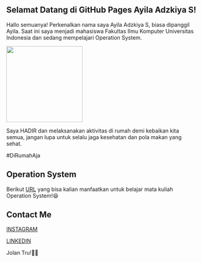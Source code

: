 ## Selamat Datang di GitHub Pages Ayila Adzkiya S!

Hallo semuanya! Perkenalkan nama saya Ayila Adzkiya S, biasa dipanggil Ayila.
Saat ini saya menjadi mahasiswa Fakultas Ilmu Komputer Universitas Indonesia dan sedang mempelajari Operation System.

<img src= "https://pbs.twimg.com/media/EFcKDuVUcAALfV5?format=jpg&name=4096x4096" width="200">

Saya HADIR dan melaksanakan aktivitas di rumah demi kebaikan kita semua, jangan lupa untuk selalu jaga kesehatan dan pola makan yang sehat.

#DiRumahAja

## Operation System
Berikut [URL](URLs/) yang bisa kalian manfaatkan untuk belajar mata kuliah Operation System!😆

## Contact Me
[INSTAGRAM](https://instagram.com/alkwrzm) 

[LINKEDIN](https://www.linkedin.com/in/ayila-adzkiya-sucahyo-168696183/)


Jolan Tru!🙏🏼
